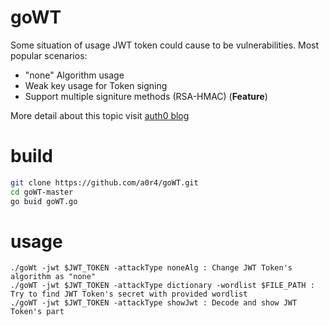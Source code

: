 # goWT
Some situation of usage JWT token could cause to be vulnerabilities. Most popular scenarios:
- "none" Algorithm usage
- Weak key usage for Token signing
- Support multiple signiture methods (RSA-HMAC) (**Feature**)

More detail about this topic visit [auth0 blog](https://auth0.com/blog/critical-vulnerabilities-in-json-web-token-libraries/)

# build
```bash
git clone https://github.com/a0r4/goWT.git
cd goWT-master
go buid goWT.go
```

# usage
`./goWt -jwt $JWT_TOKEN -attackType noneAlg : Change JWT Token's algorithm as "none"` 
<br>
`./goWT -jwt $JWT_TOKEN -attackType dictionary -wordlist $FILE_PATH : Try to find JWT Token's secret with provided wordlist`
<br>
`./goWT -jwt $JWT_TOKEN -attackType showJwt : Decode and show JWT Token's part`

